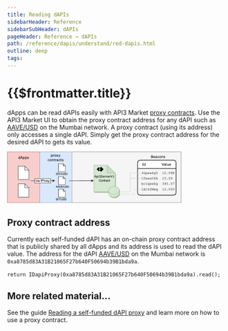 ```yaml
---
title: Reading dAPIs
sidebarHeader: Reference
sidebarSubHeader: dAPIs
pageHeader: Reference → dAPIs
path: /reference/dapis/understand/red-dapis.html
outline: deep
tags:
---
```


<PageHeader/>

<SearchHighlight/>

# {{$frontmatter.title}}

dApps can be read dAPIs easily with API3 Market
[proxy contracts](/reference/dapis/understand/proxy-contracts.md). Use the API3
Market UI to obtain the proxy contract address for any dAPI such as
[AAVE/USD<ExternalLinkImage/>](https://staging.api3-market.pages.dev/dapis/polygon-testnet/AAVE-USD)
on the Mumbai network. A proxy contract (using its address) only accesses a
single dAPI. Simply get the proxy contract address for the desired dAPI to gets
its value.

<img src="../assets/images/proxy.png" style="width:80%;">

## Proxy contract address

Currently each self-funded dAPI has an on-chain proxy contract address that is
publicly shared by all dApps and its address is used to read the dAPI value. The
address for the dAPI
[AAVE/USD<ExternalLinkImage/>](https://staging.api3-market.pages.dev/dapis/polygon-testnet/AAVE-USD)
on the Mumbai network is `0xa8785d83A31B21065F27b640F50694b39B1bda9a`.

```solidity
return IDapiProxy(0xa8785d83A31B21065F27b640F50694b39B1bda9a).read();
```

## More related material...

See the guide
[Reading a self-funded dAPI proxy](/guides/dapis/read-self-funded-dapi/) and
learn more on how to use a proxy contract.
